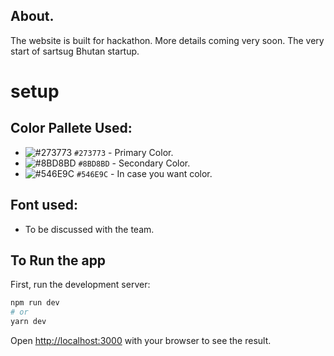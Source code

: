 ## About.

The website is built for hackathon. More details coming very soon. The very start of sartsug Bhutan startup.

# setup

## Color Pallete Used:
- ![#273773](https://via.placeholder.com/15/2F2B5A/000000?text=+) `#273773` - Primary Color. 
- ![#8BD8BD](https://via.placeholder.com/15/8BD8BD/000000?text=+) `#8BD8BD` - Secondary Color. 
- ![#546E9C](https://via.placeholder.com/15/546E9C/000000?text=+) `#546E9C` - In case you want color. 
 

## Font used:
- To be discussed with the team.

## To Run the app
First, run the development server:

```bash
npm run dev
# or
yarn dev
```

Open [http://localhost:3000](http://localhost:3000) with your browser to see the result.



